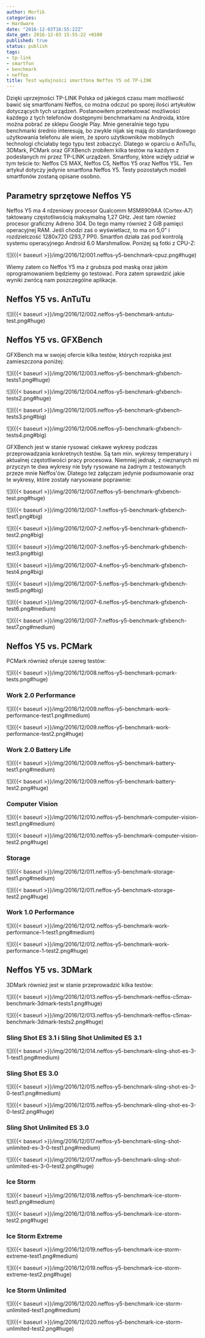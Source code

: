 ```yaml
---
author: Morfik
categories:
- Hardware
date: "2016-12-03T16:55:22Z"
date_gmt: 2016-12-03 15:55:22 +0100
published: true
status: publish
tags:
- tp-link
- smartfon
- benchmark
- neffos
title: Test wydajności smartfona Neffos Y5 od TP-LINK
---
```


Dzięki uprzejmości TP-LINK Polska od jakiegoś czasu mam możliwość bawić się smartfonami Neffos, co
można odczuć po sporej ilości artykułów dotyczących tych urządzeń. Postanowiłem przetestować
możliwości każdego z tych telefonów dostępnymi benchmarkami na Androida, które można pobrać ze
sklepu Google Play. Mnie generalnie tego typu benchmarki średnio interesują, bo zwykle nijak się
mają do standardowego użytkowania telefonu ale wiem, że sporo użytkowników mobilnych technologi
chciałaby tego typu test zobaczyć. Dlatego w oparciu o AnTuTu, 3DMark, PCMark oraz GFXBench zrobiłem
kilka testów na każdym z podesłanych mi przez TP-LINK urządzeń. Smartfony, które wzięły udział w tym
teście to: Neffos C5 MAX, Neffos C5, Neffos Y5 oraz Neffos Y5L. Ten artykuł dotyczy jedynie
smartfona Neffos Y5. Testy pozostałych modeli smartfonów zostaną opisane osobno.

<!--more-->
## Parametry sprzętowe Neffos Y5

Neffos Y5 ma 4 rdzeniowy procesor Qualcomm MSM8909AA (Cortex-A7) taktowany częstotliwością
maksymalną 1,27 GHz. Jest tam również procesor graficzny Adreno 304. Do tego mamy również 2 GiB
pamięci operacyjnej RAM. Jeśli chodzi zaś o wyświetlacz, to ma on 5,0" i rozdzielczość 1280x720
(293,7 PPI). Smartfon działa zaś pod kontrolą systemu operacyjnego Android 6.0 Marshmallow. Poniżej
są fotki z CPU-Z:

![]({{< baseurl >}}/img/2016/12/001.neffos-y5-benchmark-cpuz.png#huge)

Wiemy zatem co Neffos Y5 ma z grubsza pod maską oraz jakim oprogramowaniem będziemy go testować.
Pora zatem sprawdzić jakie wyniki zwrócą nam poszczególne aplikacje.

## Neffos Y5 vs. AnTuTu

![]({{< baseurl >}}/img/2016/12/002.neffos-y5-benchmark-antutu-test.png#huge)

## Neffos Y5 vs. GFXBench

GFXBench ma w swojej ofercie kilka testów, których rozpiska jest zamieszczona poniżej:

![]({{< baseurl >}}/img/2016/12/003.neffos-y5-benchmark-gfxbench-tests1.png#huge)

![]({{< baseurl >}}/img/2016/12/004.neffos-y5-benchmark-gfxbench-tests2.png#huge)

![]({{< baseurl >}}/img/2016/12/005.neffos-y5-benchmark-gfxbench-tests3.png#big)

![]({{< baseurl >}}/img/2016/12/006.neffos-y5-benchmark-gfxbench-tests4.png#big)

GFXBench jest w stanie rysować ciekawe wykresy podczas przeprowadzania konkretnych testów. Są tam
min. wykresy temperatury i aktualnej częstotliwości pracy procesowa. Niemniej jednak, z nieznanych
mi przyczyn te dwa wykresy nie były rysowane na żadnym z testowanych przeze mnie Neffos'ów. Dlatego
też załączam jedynie podsumowanie oraz te wykresy, które zostały narysowane poprawnie:

![]({{< baseurl >}}/img/2016/12/007.neffos-y5-benchmark-gfxbench-test.png#huge)

![]({{< baseurl >}}/img/2016/12/007-1.neffos-y5-benchmark-gfxbench-test1.png#big)

![]({{< baseurl >}}/img/2016/12/007-2.neffos-y5-benchmark-gfxbench-test2.png#big)

![]({{< baseurl >}}/img/2016/12/007-3.neffos-y5-benchmark-gfxbench-test3.png#big)

![]({{< baseurl >}}/img/2016/12/007-4.neffos-y5-benchmark-gfxbench-test4.png#big)

![]({{< baseurl >}}/img/2016/12/007-5.neffos-y5-benchmark-gfxbench-test5.png#big)

![]({{< baseurl >}}/img/2016/12/007-6.neffos-y5-benchmark-gfxbench-test6.png#medium)

![]({{< baseurl >}}/img/2016/12/007-7.neffos-y5-benchmark-gfxbench-test7.png#medium)

## Neffos Y5 vs. PCMark

PCMark również oferuje szereg testów:

![]({{< baseurl >}}/img/2016/12/008.neffos-y5-benchmark-pcmark-tests.png#huge)

### Work 2.0 Performance

![]({{< baseurl >}}/img/2016/12/009.neffos-y5-benchmark-work-performance-test1.png#medium)

![]({{< baseurl >}}/img/2016/12/009.neffos-y5-benchmark-work-performance-test2.png#huge)

### Work 2.0 Battery Life

![]({{< baseurl >}}/img/2016/12/009.neffos-y5-benchmark-battery-test1.png#medium)

![]({{< baseurl >}}/img/2016/12/009.neffos-y5-benchmark-battery-test2.png#huge)

### Computer Vision

![]({{< baseurl >}}/img/2016/12/010.neffos-y5-benchmark-computer-vision-test1.png#medium)

![]({{< baseurl >}}/img/2016/12/010.neffos-y5-benchmark-computer-vision-test2.png#huge)

### Storage

![]({{< baseurl >}}/img/2016/12/011.neffos-y5-benchmark-storage-test1.png#medium)

![]({{< baseurl >}}/img/2016/12/011.neffos-y5-benchmark-storage-test2.png#huge)

### Work 1.0 Performance

![]({{< baseurl >}}/img/2016/12/012.neffos-y5-benchmark-work-performance-1-test1.png#medium)

![]({{< baseurl >}}/img/2016/12/012.neffos-y5-benchmark-work-performance-1-test2.png#huge)

## Neffos Y5 vs. 3DMark

3DMark również jest w stanie przeprowadzić kilka testów:

![]({{< baseurl >}}/img/2016/12/013.neffos-y5-benchmark-neffos-c5max-benchmark-3dmark-tests1.png#huge)

![]({{< baseurl >}}/img/2016/12/013.neffos-y5-benchmark-neffos-c5max-benchmark-3dmark-tests2.png#huge)

### Sling Shot ES 3.1 i Sling Shot Unlimited ES 3.1

![]({{< baseurl >}}/img/2016/12/014.neffos-y5-benchmark-sling-shot-es-3-1-test1.png#medium)

### Sling Shot ES 3.0

![]({{< baseurl >}}/img/2016/12/015.neffos-y5-benchmark-sling-shot-es-3-0-test1.png#medium)

![]({{< baseurl >}}/img/2016/12/015.neffos-y5-benchmark-sling-shot-es-3-0-test2.png#huge)

### Sling Shot Unlimited ES 3.0

![]({{< baseurl >}}/img/2016/12/017.neffos-y5-benchmark-sling-shot-unlimited-es-3-0-test1.png#medium)

![]({{< baseurl >}}/img/2016/12/017.neffos-y5-benchmark-sling-shot-unlimited-es-3-0-test2.png#huge)

### Ice Storm

![]({{< baseurl >}}/img/2016/12/018.neffos-y5-benchmark-ice-storm-test1.png#medium)

![]({{< baseurl >}}/img/2016/12/018.neffos-y5-benchmark-ice-storm-test2.png#huge)

### Ice Storm Extreme

![]({{< baseurl >}}/img/2016/12/019.neffos-y5-benchmark-ice-storm-extreme-test1.png#medium)

![]({{< baseurl >}}/img/2016/12/019.neffos-y5-benchmark-ice-storm-extreme-test2.png#huge)

### Ice Storm Unlimited

![]({{< baseurl >}}/img/2016/12/020.neffos-y5-benchmark-ice-storm-unlimited-test1.png#medium)

![]({{< baseurl >}}/img/2016/12/020.neffos-y5-benchmark-ice-storm-unlimited-test2.png#huge)
